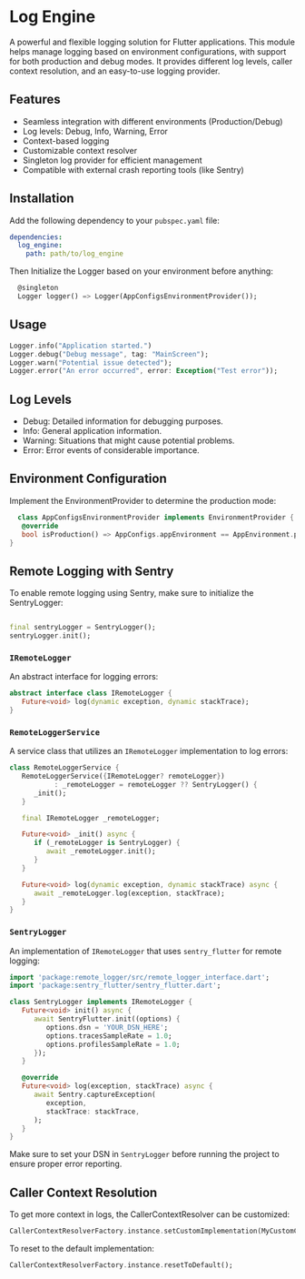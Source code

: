 # Log Engine

A powerful and flexible logging solution for Flutter applications. This module helps manage logging
based on environment configurations, with support for both production and debug modes. It provides
different log levels, caller context resolution, and an easy-to-use logging provider.
## Features

- Seamless integration with different environments (Production/Debug)
- Log levels: Debug, Info, Warning, Error
- Context-based logging
- Customizable context resolver
- Singleton log provider for efficient management
- Compatible with external crash reporting tools (like Sentry)

## Installation

Add the following dependency to your `pubspec.yaml` file:

```yaml
dependencies:
  log_engine:
    path: path/to/log_engine
```
Then Initialize the Logger based on your environment before anything:
```dart
  @singleton
  Logger logger() => Logger(AppConfigsEnvironmentProvider());
```
## Usage

```dart
Logger.info("Application started.")
Logger.debug("Debug message", tag: "MainScreen");
Logger.warn("Potential issue detected");
Logger.error("An error occurred", error: Exception("Test error"));

```

## Log Levels

* Debug: Detailed information for debugging purposes.
* Info: General application information.
* Warning: Situations that might cause potential problems.
* Error: Error events of considerable importance.

## Environment Configuration

Implement the EnvironmentProvider to determine the production mode:

```dart
  class AppConfigsEnvironmentProvider implements EnvironmentProvider {
   @override
   bool isProduction() => AppConfigs.appEnvironment == AppEnvironment.production;
}
```

## Remote Logging with Sentry

To enable remote logging using Sentry, make sure to initialize the SentryLogger:

```dart

final sentryLogger = SentryLogger();
sentryLogger.init();
```
### `IRemoteLogger`

An abstract interface for logging errors:

```dart
abstract interface class IRemoteLogger {
   Future<void> log(dynamic exception, dynamic stackTrace);
}
```

### `RemoteLoggerService`

A service class that utilizes an `IRemoteLogger` implementation to log errors:

```dart
class RemoteLoggerService {
   RemoteLoggerService({IRemoteLogger? remoteLogger})
           : _remoteLogger = remoteLogger ?? SentryLogger() {
      _init();
   }

   final IRemoteLogger _remoteLogger;

   Future<void> _init() async {
      if (_remoteLogger is SentryLogger) {
         await _remoteLogger.init();
      }
   }

   Future<void> log(dynamic exception, dynamic stackTrace) async {
      await _remoteLogger.log(exception, stackTrace);
   }
}
```

### `SentryLogger`

An implementation of `IRemoteLogger` that uses `sentry_flutter` for remote logging:

```dart
import 'package:remote_logger/src/remote_logger_interface.dart';
import 'package:sentry_flutter/sentry_flutter.dart';

class SentryLogger implements IRemoteLogger {
   Future<void> init() async {
      await SentryFlutter.init((options) {
         options.dsn = 'YOUR_DSN_HERE';
         options.tracesSampleRate = 1.0;
         options.profilesSampleRate = 1.0;
      });
   }

   @override
   Future<void> log(exception, stackTrace) async {
      await Sentry.captureException(
         exception,
         stackTrace: stackTrace,
      );
   }
}
```

Make sure to set your DSN in `SentryLogger` before running the project to ensure proper error
reporting.

## Caller Context Resolution

To get more context in logs, the CallerContextResolver can be customized:

```dart
CallerContextResolverFactory.instance.setCustomImplementation(MyCustomCallerContextResolver(),);
```

To reset to the default implementation:

```dart
CallerContextResolverFactory.instance.resetToDefault();
```
